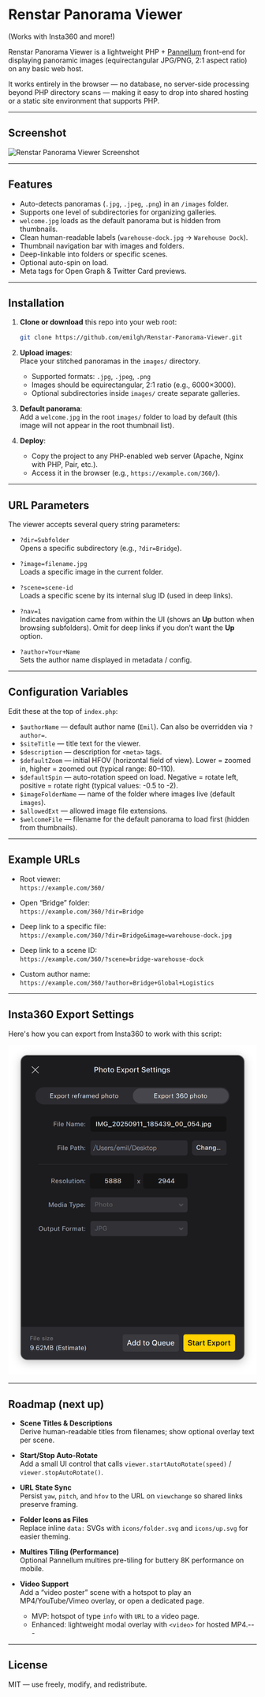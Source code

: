 # Renstar Panorama Viewer

(Works with Insta360 and more!)

Renstar Panorama Viewer is a lightweight PHP + [Pannellum](https://pannellum.org/) front-end for displaying panoramic images (equirectangular JPG/PNG, 2:1 aspect ratio) on any basic web host.  

It works entirely in the browser — no database, no server-side processing beyond PHP directory scans — making it easy to drop into shared hosting or a static site environment that supports PHP.

---

## Screenshot

![Renstar Panorama Viewer Screenshot](screenshot.png)

---

## Features

- Auto-detects panoramas (`.jpg`, `.jpeg`, `.png`) in an `/images` folder.  
- Supports one level of subdirectories for organizing galleries.  
- `welcome.jpg` loads as the default panorama but is hidden from thumbnails.  
- Clean human-readable labels (`warehouse-dock.jpg` → `Warehouse Dock`).  
- Thumbnail navigation bar with images and folders.  
- Deep-linkable into folders or specific scenes.  
- Optional auto-spin on load.  
- Meta tags for Open Graph & Twitter Card previews.

---

## Installation

1. **Clone or download** this repo into your web root:

   ```bash
   git clone https://github.com/emilgh/Renstar-Panorama-Viewer.git
   ```

2. **Upload images**:  
   Place your stitched panoramas in the `images/` directory.  
   - Supported formats: `.jpg`, `.jpeg`, `.png`  
   - Images should be equirectangular, 2:1 ratio (e.g., 6000×3000).  
   - Optional subdirectories inside `images/` create separate galleries.

3. **Default panorama**:  
   Add a `welcome.jpg` in the root `images/` folder to load by default (this image will not appear in the root thumbnail list).

4. **Deploy**:  
   - Copy the project to any PHP-enabled web server (Apache, Nginx with PHP, Pair, etc.).  
   - Access it in the browser (e.g., `https://example.com/360/`).

---

## URL Parameters

The viewer accepts several query string parameters:

- `?dir=Subfolder`  
  Opens a specific subdirectory (e.g., `?dir=Bridge`).  

- `?image=filename.jpg`  
  Loads a specific image in the current folder.  

- `?scene=scene-id`  
  Loads a specific scene by its internal slug ID (used in deep links).  

- `?nav=1`  
  Indicates navigation came from within the UI (shows an **Up** button when browsing subfolders). Omit for deep links if you don’t want the **Up** option.  

- `?author=Your+Name`  
  Sets the author name displayed in metadata / config.  

---

## Configuration Variables

Edit these at the top of `index.php`:

- `$authorName` — default author name (`Emil`). Can also be overridden via `?author=`.  
- `$siteTitle` — title text for the viewer.  
- `$description` — description for `<meta>` tags.  
- `$defaultZoom` — initial HFOV (horizontal field of view). Lower = zoomed in, higher = zoomed out (typical range: 80–110).  
- `$defaultSpin` — auto-rotation speed on load. Negative = rotate left, positive = rotate right (typical values: -0.5 to -2).  
- `$imageFolderName` — name of the folder where images live (default `images`).  
- `$allowedExt` — allowed image file extensions.  
- `$welcomeFile` — filename for the default panorama to load first (hidden from thumbnails).  

---

## Example URLs

- Root viewer:  
  `https://example.com/360/`

- Open “Bridge” folder:  
  `https://example.com/360/?dir=Bridge`

- Deep link to a specific file:  
  `https://example.com/360/?dir=Bridge&image=warehouse-dock.jpg`

- Deep link to a scene ID:  
  `https://example.com/360/?scene=bridge-warehouse-dock`

- Custom author name:  
  `https://example.com/360/?author=Bridge+Global+Logistics`

---

## Insta360 Export Settings

Here's how you can export from Insta360 to work with this script:

![Insta360 Export Settings](Insta360-Export-Settings.png)

---

## Roadmap (next up)

- **Scene Titles & Descriptions**  
  Derive human-readable titles from filenames; show optional overlay text per scene.

- **Start/Stop Auto-Rotate**  
  Add a small UI control that calls `viewer.startAutoRotate(speed)` / `viewer.stopAutoRotate()`.

- **URL State Sync**  
  Persist `yaw`, `pitch`, and `hfov` to the URL on `viewchange` so shared links preserve framing.

- **Folder Icons as Files**  
  Replace inline `data:` SVGs with `icons/folder.svg` and `icons/up.svg` for easier theming.

- **Multires Tiling (Performance)**  
  Optional Pannellum multires pre-tiling for buttery 8K performance on mobile.

- **Video Support**  
  Add a “video poster” scene with a hotspot to play an MP4/YouTube/Vimeo overlay, or open a dedicated page.  
  - MVP: hotspot of type `info` with `URL` to a video page.  
  - Enhanced: lightweight modal overlay with `<video>` for hosted MP4.---

---

## License

MIT — use freely, modify, and redistribute.
